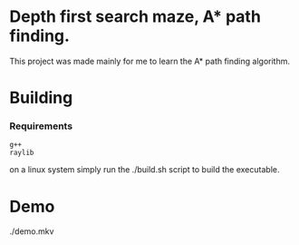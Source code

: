 # Depth first search maze, A* path finding.
This project was made mainly for me to learn the A* path finding algorithm.

# Building
### Requirements
```
g++
raylib
```
on a linux system simply run the ./build.sh script to build the executable.
# Demo
./demo.mkv
